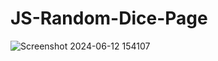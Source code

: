 # JS-Random-Dice-Page

![Screenshot 2024-06-12 154107](https://github.com/Maxmedcodes/JS-Random-Dice-Page/assets/70708155/1c8f2272-14bd-41c0-bc4d-132bbdecc8d7)

